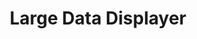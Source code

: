 ---
title: "Large Data Displayer"
excerpt: "October 2018 - March 2019: Clusters social media data for efficient display"
permalink: /LargeDataDisplayer/
header:
  teaser: assets/images/LargeDataDisplayer.jpeg
---